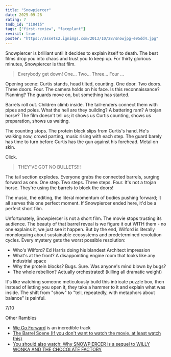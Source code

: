 ```yaml
---
title: "Snowpiercer"
date: 2025-09-28
rating: 7
tmdb_id: "110415"
tags: ["first-review", "faceplant"]
revisit: true
poster: "https://assets2.ignimgs.com/2013/10/28/snowjpg-e95dd4.jpg"
---
```


Snowpiercer is brilliant until it decides to explain itself to death. The best
films drop you into chaos and trust you to keep up. For thirty glorious minutes,
Snowpiercer is that film.

> Everybody get down! One... Two... Three... Four ...

Opening scene: Curtis stands, head tilted, counting. One door. Two doors. Three
doors. Four. The camera holds on his face. Is this reconnaissance? Planning? The
guards move on, but something has started.

Barrels roll out. Children climb inside. The tail-enders connect them with pipes
and poles. What the hell are they building? A battering ram? A trojan horse? The
film doesn't tell us; it shows us Curtis counting, shows us preparation, shows
us waiting.

The counting stops. The protein block slips from Curtis's hand. He's walking
now, crowd parting, music rising with each step. The guard barely has time to
turn before Curtis has the gun against his forehead. Metal on skin.

Click.

> THEY'VE GOT NO BULLETS!!!

The tail section explodes. Everyone grabs the connected barrels, surging forward
as one. One step. Two steps. Three steps. Four. It's not a trojan horse. They're
using the barrels to block the doors!

The music, the editing, the literal momentum of bodies pushing forward; it all
serves this one perfect moment. If Snowpiercer ended here, it'd be a perfect
short film.

Unfortunately, Snowpiercer is not a short film. The movie stops trusting its
audience. The beauty of that barrel reveal is we figure it out WITH them - no
one explains it, we just see it happen. But by the end, Wilford is literally
monologuing about sustainable ecosystems and predetermined revolution cycles.
Every mystery gets the worst possible resolution:

- Who's Wilford? Ed Harris doing his blandest Architect impression
- What's at the front? A disappointing engine room that looks like any
  industrial space
- Why the protein blocks? Bugs. Sure. Was anyone's mind blown by bugs?
- The whole rebellion? Actually orchestrated! (killing all dramatic weight)

It's like watching someone meticulously build this intricate puzzle box, then
instead of letting you open it, they take a hammer to it and explain what was
inside. The shift from "show" to "tell, repeatedly, with metaphors about
balance" is painful.

7/10

Other Rambles

- [We Go Forward](https://www.youtube.com/watch?v=8Qq36HbSeYY&list=RD8Qq36HbSeYY&start_radio=1)
  is an incredible track
- [The Barrel Scene (If you don't want to watch the movie, at least watch this)](https://www.youtube.com/watch?v=EH1EtiOhr6o)
- [You should also watch: Why SNOWPIERCER is a sequel to WILLY WONKA AND THE CHOCOLATE FACTORY](https://www.youtube.com/watch?v=jEX52h1TvuA)
